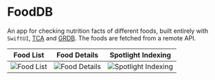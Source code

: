 # FoodDB
An app for checking nutrition facts of different foods, built entirely with `SwiftUI`, [TCA](https://github.com/pointfreeco/swift-composable-architecture) and [GRDB](https://github.com/groue/GRDB.swift). 
The foods are fetched from a remote API.

| Food List | Food Details | Spotlight Indexing |
| ------------- | ------------- | ------------- |
| ![Food List](https://github.com/vykut/FoodDB/assets/29523833/5abfd366-33bc-40d4-b94d-126478f06f34) | ![Food Details](https://github.com/vykut/FoodDB/assets/29523833/4962c848-0f8d-4087-b642-a46cafa1463b) | ![Spotlight Indexing](https://github.com/vykut/FoodDB/assets/29523833/88c9dfb7-df11-4d75-802c-3831af5aeef3) |
